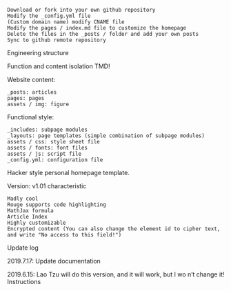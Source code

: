     Download or fork into your own github repository
    Modify the _config.yml file
    (Custom domain name) modify CNAME file
    Modify the pages / index.md file to customize the homepage
    Delete the files in the _posts / folder and add your own posts
    Sync to github remote repository

Engineering structure

Function and content isolation TMD!

Website content:

    _posts: articles
    pages: pages
    assets / img: figure

Functional style:

    _includes: subpage modules
    _layouts: page templates (simple combination of subpage modules)
    assets / css: style sheet file
    assets / fonts: font files
    assets / js: script file
    _config.yml: configuration file

Hacker style personal homepage template.

Version: v1.01
characteristic

    Madly cool
    Rouge supports code highlighting
    MathJax formula
    Article Index
    Highly customizable
    Encrypted content (You can also change the element id to cipher text, and write "No access to this field!")

Update log

2019.7.17: Update documentation

2019.6.15: Lao Tzu will do this version, and it will work, but I wo n’t change it!
Instructions
